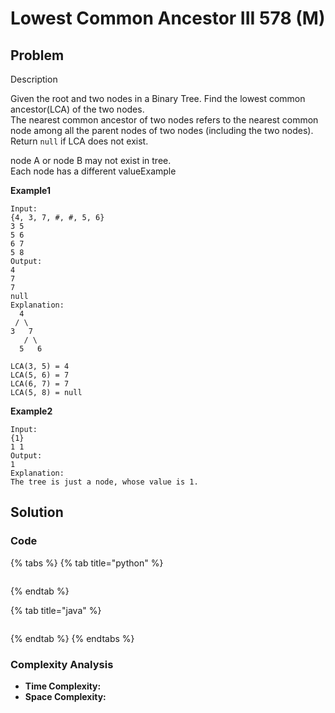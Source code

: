 # Lowest Common Ancestor III 578 \(M\)

## Problem

Description

Given the root and two nodes in a Binary Tree. Find the lowest common ancestor\(LCA\) of the two nodes.  
The nearest common ancestor of two nodes refers to the nearest common node among all the parent nodes of two nodes \(including the two nodes\).  
Return `null` if LCA does not exist.

node A or node B may not exist in tree.  
Each node has a different valueExample

**Example1**

```text
Input: 
{4, 3, 7, #, #, 5, 6}
3 5
5 6
6 7 
5 8
Output: 
4
7
7
null
Explanation:
  4
 / \
3   7
   / \
  5   6

LCA(3, 5) = 4
LCA(5, 6) = 7
LCA(6, 7) = 7
LCA(5, 8) = null

```

**Example2**

```text
Input:
{1}
1 1
Output: 
1
Explanation:
The tree is just a node, whose value is 1.
```

## Solution

### Code

{% tabs %}
{% tab title="python" %}
```python

```
{% endtab %}

{% tab title="java" %}
```

```
{% endtab %}
{% endtabs %}

### Complexity Analysis

* **Time Complexity:**
* **Space Complexity:**

